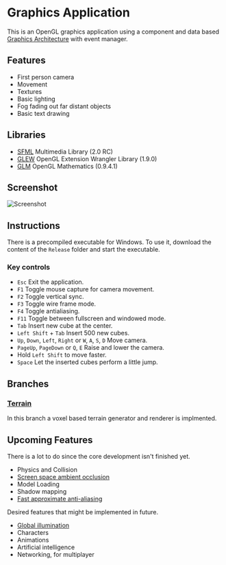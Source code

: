 Graphics Application
====================

This is an OpenGL graphics application using a component and data based [Graphics Architecture](https://github.com/ComputerGame/GraphicsArchitecture) with event manager.

Features
--------

- First person camera
- Movement
- Textures
- Basic lighting
- Fog fading out far distant objects
- Basic text drawing

Libraries
---------

- [SFML](http://www.sfml-dev.org/) Multimedia Library (2.0 RC)
- [GLEW](http://glew.sourceforge.net/) OpenGL Extension Wrangler Library (1.9.0)
- [GLM](http://glm.g-truc.net/) OpenGL Mathematics (0.9.4.1)

Screenshot
----------

![Screenshot](https://raw.github.com/ComputerGame/GraphicsApplication/master/screenshot.png)

Instructions
------------

There is a precompiled executable for Windows. To use it, download the content of the `Release` folder and start the executable.

### Key controls

- `Esc` Exit the application.
- `F1` Toggle mouse capture for camera movement.
- `F2` Toggle vertical sync.
- `F3` Toggle wire frame mode.
- `F4` Toggle antialiasing.
- `F11` Toggle between fullscreen and windowed mode.
- `Tab` Insert new cube at the center.
- `Left Shift` + `Tab` Insert 500 new cubes.
- `Up`, `Down`, `Left`, `Right` or `W`, `A`, `S`, `D` Move camera.
- `PageUp`, `PageDown` or `Q`, `E` Raise and lower the camera.
- Hold `Left Shift` to move faster.
- `Space` Let the inserted cubes perform a little jump.

Branches
--------

### [Terrain](https://github.com/ComputerGame/GraphicsApplication/tree/terrain)

In this branch a voxel based terrain generator and renderer is implmented.

Upcoming Features
-----------------

There is a lot to do since the core development isn't finished yet.

- Physics and Collision
- [Screen space ambient occlusion](http://en.wikipedia.org/wiki/Screen_space_ambient_occlusion)
- Model Loading
- Shadow mapping
- [Fast approximate anti-aliasing](http://en.wikipedia.org/wiki/Fast_approximate_anti-aliasing)

Desired features that might be implemented in future.

- [Global illumination](http://en.wikipedia.org/wiki/Global_illumination)
- Characters
- Animations
- Artificial intelligence
- Networking, for multiplayer

